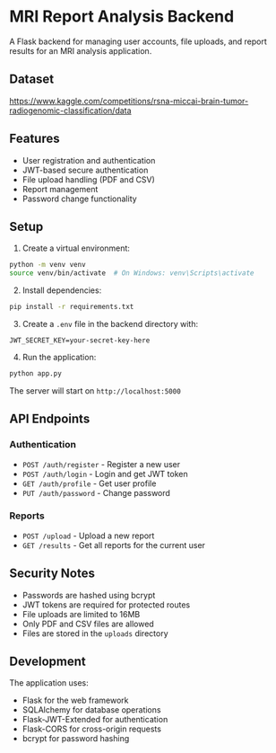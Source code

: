 # MRI Report Analysis Backend

A Flask backend for managing user accounts, file uploads, and report results for an MRI analysis application.

## Dataset

https://www.kaggle.com/competitions/rsna-miccai-brain-tumor-radiogenomic-classification/data

## Features

- User registration and authentication
- JWT-based secure authentication
- File upload handling (PDF and CSV)
- Report management
- Password change functionality

## Setup

1. Create a virtual environment:
```bash
python -m venv venv
source venv/bin/activate  # On Windows: venv\Scripts\activate
```

2. Install dependencies:
```bash
pip install -r requirements.txt
```

3. Create a `.env` file in the backend directory with:
```
JWT_SECRET_KEY=your-secret-key-here
```

4. Run the application:
```bash
python app.py
```

The server will start on `http://localhost:5000`

## API Endpoints

### Authentication
- `POST /auth/register` - Register a new user
- `POST /auth/login` - Login and get JWT token
- `GET /auth/profile` - Get user profile
- `PUT /auth/password` - Change password

### Reports
- `POST /upload` - Upload a new report
- `GET /results` - Get all reports for the current user

## Security Notes

- Passwords are hashed using bcrypt
- JWT tokens are required for protected routes
- File uploads are limited to 16MB
- Only PDF and CSV files are allowed
- Files are stored in the `uploads` directory

## Development

The application uses:
- Flask for the web framework
- SQLAlchemy for database operations
- Flask-JWT-Extended for authentication
- Flask-CORS for cross-origin requests
- bcrypt for password hashing 
